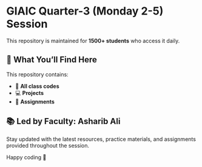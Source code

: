 # GIAIC Quarter-3 (Monday 2-5) Session  

This repository is maintained for **1500+ students** who access it daily.

## 📌 What You’ll Find Here  
This repository contains:  
- 📂 **All class codes**  
- 💻 **Projects**  
- 📝 **Assignments**  

## 📚 Led by Faculty: **Asharib Ali**  
Stay updated with the latest resources, practice materials, and assignments provided throughout the session.  

Happy coding 🚀 
